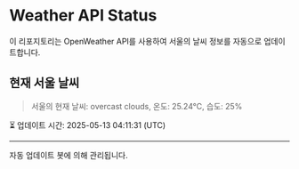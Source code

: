 
# Weather API Status

이 리포지토리는 OpenWeather API를 사용하여 서울의 날씨 정보를 자동으로 업데이트합니다.

## 현재 서울 날씨
> 서울의 현재 날씨: overcast clouds, 온도: 25.24°C, 습도: 25%

⏳ 업데이트 시간: 2025-05-13 04:11:31 (UTC)

---
자동 업데이트 봇에 의해 관리됩니다.
